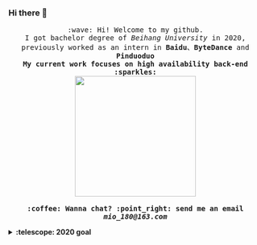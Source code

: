 ### Hi there 👋

<!--
**tonglxer/tonglxer** is a ✨ _special_ ✨ repository because its `README.md` (this file) appears on your GitHub profile.

Here are some ideas to get you started:

- 🔭 I’m currently working on ...
- 🌱 I’m currently learning ...
- 👯 I’m looking to collaborate on ...
- 🤔 I’m looking for help with ...
- 💬 Ask me about ...
- 📫 How to reach me: ...
- 😄 Pronouns: ...
- ⚡ Fun fact: ...
-->

<p align="center">
  <samp>
    :wave: Hi! Welcome to my github.
    <br>I got bachelor degree of <em>Beihang University</em> in 2020,
    <br>previously worked as an intern in <b>Baidu</b>、<b>ByteDance</b> and <b>Pinduoduo<b/> 
    <br>My current work focuses on high availability back-end :sparkles:
    <br>
    <img src="https://i.imgur.com/kdKhgx6.gif" width="240px" align="center">
    <br><br>:coffee: Wanna chat? :point_right: send me an email  <em>mio_180@163.com</em>
  </samp>
</p>

<details>
  <summary><b>:telescope: 2020 goal</b></summary>
  I want to be a greater coder this year. 
  <br>I'm currently work in a online retailers company as a rd, especially focus on JAVA
</details>
